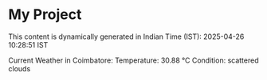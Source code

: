 # My Project

This content is dynamically generated in Indian Time (IST): 2025-04-26 10:28:51 IST


Current Weather in Coimbatore:
Temperature: 30.88 °C
Condition: scattered clouds
